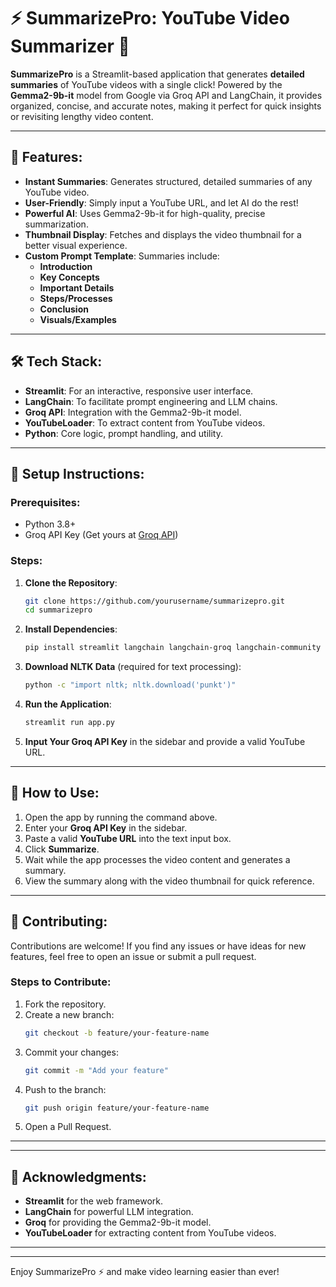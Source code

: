 # ⚡️ SummarizePro: YouTube Video Summarizer 📖

**SummarizePro** is a Streamlit-based application that generates **detailed summaries** of YouTube videos with a single click! Powered by the **Gemma2-9b-it** model from Google via Groq API and LangChain, it provides organized, concise, and accurate notes, making it perfect for quick insights or revisiting lengthy video content.

---

## 🚀 Features:
- **Instant Summaries**: Generates structured, detailed summaries of any YouTube video.  
- **User-Friendly**: Simply input a YouTube URL, and let AI do the rest!  
- **Powerful AI**: Uses Gemma2-9b-it for high-quality, precise summarization.  
- **Thumbnail Display**: Fetches and displays the video thumbnail for a better visual experience.  
- **Custom Prompt Template**: Summaries include:
  - **Introduction**
  - **Key Concepts**
  - **Important Details**
  - **Steps/Processes**
  - **Conclusion**
  - **Visuals/Examples**  

---

## 🛠️ Tech Stack:
- **Streamlit**: For an interactive, responsive user interface.  
- **LangChain**: To facilitate prompt engineering and LLM chains.  
- **Groq API**: Integration with the Gemma2-9b-it model.  
- **YouTubeLoader**: To extract content from YouTube videos.  
- **Python**: Core logic, prompt handling, and utility.  

---

## 🔧 Setup Instructions:

### Prerequisites:
- Python 3.8+
- Groq API Key (Get yours at [Groq API](https://groq.com/))

### Steps:

1. **Clone the Repository**:
   ```bash
   git clone https://github.com/yourusername/summarizepro.git
   cd summarizepro
   ```

2. **Install Dependencies**:
   ```bash
   pip install streamlit langchain langchain-groq langchain-community validators nltk
   ```

3. **Download NLTK Data** (required for text processing):
   ```bash
   python -c "import nltk; nltk.download('punkt')"
   ```

4. **Run the Application**:
   ```bash
   streamlit run app.py
   ```

5. **Input Your Groq API Key** in the sidebar and provide a valid YouTube URL.

---

## 🎥 How to Use:
1. Open the app by running the command above.
2. Enter your **Groq API Key** in the sidebar.
3. Paste a valid **YouTube URL** into the text input box.
4. Click **Summarize**.
5. Wait while the app processes the video content and generates a summary.
6. View the summary along with the video thumbnail for quick reference.

---


## 🤝 Contributing:
Contributions are welcome! If you find any issues or have ideas for new features, feel free to open an issue or submit a pull request.

### Steps to Contribute:
1. Fork the repository.
2. Create a new branch:
   ```bash
   git checkout -b feature/your-feature-name
   ```
3. Commit your changes:
   ```bash
   git commit -m "Add your feature"
   ```
4. Push to the branch:
   ```bash
   git push origin feature/your-feature-name
   ```
5. Open a Pull Request.

---
---

## 🌟 Acknowledgments:
- **Streamlit** for the web framework.
- **LangChain** for powerful LLM integration.
- **Groq** for providing the Gemma2-9b-it model.
- **YouTubeLoader** for extracting content from YouTube videos.

---


---

Enjoy SummarizePro ⚡️ and make video learning easier than ever!
